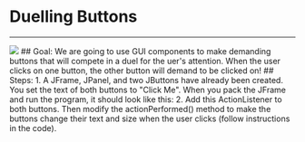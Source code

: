 
# Duelling Buttons
  <hr/>
  <img src="./duellingButtons.png"/>
## Goal:
   We are going to use GUI components to make demanding buttons that will compete in a duel for the uer's attention. When the user clicks on one button, the other button will demand to be clicked on!
## Steps:
1. A JFrame, JPanel, and two JButtons have already been created. You set the text of both buttons to "Click Me". When you pack the JFrame and run the program, it should look like this: 
2. Add this ActionListener to both buttons. Then modify the actionPerformed() method to make the buttons change their text and size when the user clicks (follow instructions in the code).
  
 


